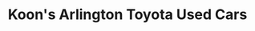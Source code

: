---
title: "Koon's Arlington Toyota Used Cars"
url: /arlington/koons-arlington-toyota-used-cars/
shop: Autohaus
---